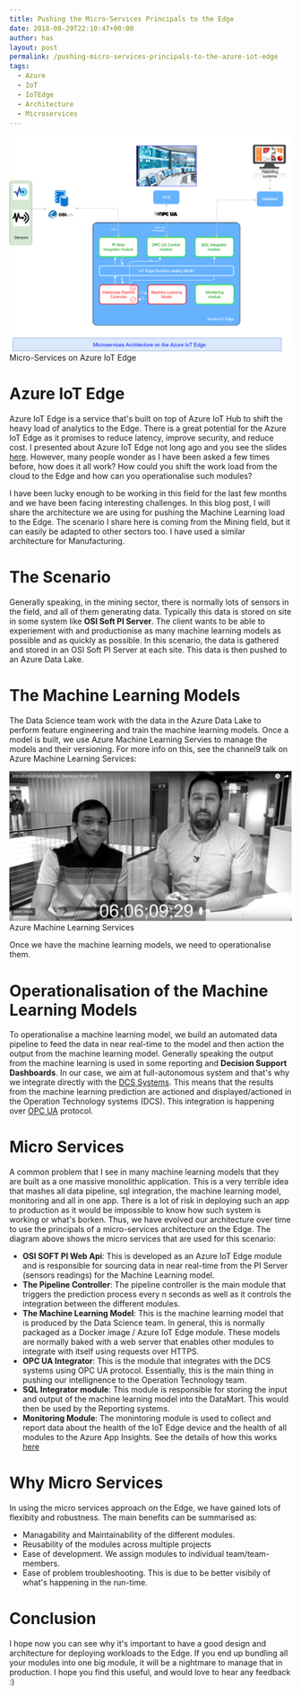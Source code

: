```yaml
---
title: Pushing the Micro-Services Principals to the Edge
date: 2018-08-29T22:10:47+00:00
author: has
layout: post
permalink: /pushing-micro-services-principals-to-the-azure-iot-edge
tags:
  - Azure
  - IoT
  - IoTEdge
  - Architecture
  - Microservices
---
```


<img src="/wp-content/uploads/2018/08/microservices-arch-iot-edge.png" alt="Micro-Services on Azure IoT Edge" /> <br />
<span>Micro-Services on Azure IoT Edge</span>

# Azure IoT Edge
Azure IoT Edge is a service that's built on top of Azure IoT Hub to shift the heavy load of analytics to the Edge. There is a great potential for the Azure IoT Edge as it promises to reduce latency, improve security, and reduce cost. I presented about Azure IoT Edge not long ago and you see the slides [here](). However, many people wonder as I have been asked a few times before, how does it all work? How could you shift the work load from the cloud to the Edge and how can you operationalise such modules? 

I have been lucky enough to be working in this field for the last few months and we have been facing interesting challenges. In this blog post, I will share the architecture we are using for pushing the Machine Learning load to the Edge. The scenario I share here is coming from the Mining field, but it can easily be adapted to other sectors too. I have used a similar architecture for Manufacturing. 


# The Scenario 
Generally speaking, in the mining sector, there is normally lots of sensors in the field, and all of them generating data. Typically this data is stored on site in some system like **OSI Soft PI Server**. The client wants to be able to experiement with and productionise as many machine learning models as possible and as quickly as possible. 
In this scenario, the data is gathered and stored in an OSI Soft PI Server at each site. This data is then pushed to an Azure Data Lake. 


# The Machine Learning Models
The Data Science team work with the data in the Azure Data Lake to perform feature engineering and train the machine learning models. Once a model is built, we use Azure Machine Learning Servies to manage the models and their versioning. For more info on this, see the channel9 talk on Azure Machine Learning Services: 


<a target="_blank" href="https://channel9.msdn.com/Shows/AI-Show/Introduction-to-Azure-ML-Services-Part-1of4">
  <img src="/wp-content/uploads/2018/08/ai-show-ml.png" alt="Azure Machine Learning Services" /></a> <br />
<span>Azure Machine Learning Services</span>


Once we have the machine learning models, we need to operationalise them. 


# Operationalisation of the Machine Learning Models
To operationalise a machine learning model, we build an automated data pipeline to feed the data in near real-time to the model and then action the output from the machine learning model. Generally speaking the output from the machine learning is used in some reporting and **Decision Support Dashboards**. In our case, we aim at full-autonomous system and that's why we integrate directly with the [DCS Systems](https://en.wikipedia.org/wiki/Distributed_control_system). This means that the results from the machine learning prediction are actioned and displayed/actioned in the Operation Technology systems (DCS). This integration is happening over [OPC UA](https://en.wikipedia.org/wiki/OPC_Unified_Architecture) protocol.  


# Micro Services
A common problem that I see in many machine learning models that they are built as a one massive monolithic application. This is a very terrible idea that mashes all data pipeline, sql integration, the machine learning model, monitoring and all in one app. There is a lot of risk in deploying such an app to production as it would be impossible to know how such system is working or what's borken. Thus, we have evolved our architecture over time to use the principals of a micro-services architecture on the Edge. 
The diagram above shows the micro services that are used for this scenario: 
  - **OSI SOFT PI Web Api**: This is developed as an Azure IoT Edge module and is responsible for sourcing data in near real-time from the PI Server (sensors readings) for the Machine Learning model. 
  - **The Pipeline Controller**: The pipeline controller is the main module that triggers the prediction process every n seconds as well as it controls the integration between the different modules. 
  - **The Machine Learning Model**: This is the machine learning model that is produced by the Data Science team. In general, this is normally packaged as a Docker image / Azure IoT Edge module. These models are normally baked with a web server that enables other modules to integrate with itself using requests over HTTPS. 
  - **OPC UA Integrator**: This is the module that integrates with the DCS systems using OPC UA protocol. Essentially, this is the main thing in pushing our intellignence to the Operation Technology team. 
  - **SQL Integrator module**: This module is responsible for storing the input and output of the machine learning model into the DataMart. This would then be used by the Reporting systems. 
  - **Monitoring Module**: The monintoring module is used to collect and report data about the health of the IoT Edge device and the health of all modules to the Azure App Insights. See the details of how this works [here](https://www.hasaltaiar.com.au/monitoring-azure-iot-edge-modules-using-app-insights)
  


# Why Micro Services
In using the micro services approach on the Edge, we have gained lots of flexibity and robustness. The main benefits can be summarised as: 
- Managability and Maintainability of the different modules. 
- Reusability of the modules across multiple projects 
- Ease of development. We assign modules to individual team/team-members. 
- Ease of problem troubleshooting. This is due to be better visibily of what's happening in the run-time. 



# Conclusion
I hope now you can see why it's important to have a good design and architecture for deploying workloads to the Edge. If you end up bundling all your modules into one big module, it will be a nightmare to manage that in production. I hope you find this useful, and would love to hear any feedback :) 

